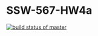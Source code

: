 # SSW-567-HW4a

[![build status of master](https://travis-ci.com/grinchpal/SSW-567-HW4a.svg?branch=master)](https://travis-ci.com/grinchpal/SSW-567-HW4a)
